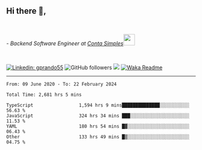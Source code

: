 <h2>Hi there  👋,</h2> </br>

<p><em>- Backend Software Engineer at <a href="https://contasimples.com">Conta Simples</a><img src="https://media.giphy.com/media/WUlplcMpOCEmTGBtBW/giphy.gif" width="30"> 
</em></p></br>


[![Linkedin: gprando55](https://img.shields.io/badge/-gprando55-blue?style=flat-square&logo=Linkedin&logoColor=white&link=https://www.linkedin.com/in/prandogabriel/)](https://www.linkedin.com/in/prandogabriel)
![GitHub followers](https://img.shields.io/github/followers/prandogabriel?label=Follow&style=social)
![](https://visitor-badge.glitch.me/badge?page_id=prandogabriel.prandogabriel)
[![Waka Readme](https://github.com/prandogabriel/prandogabriel/actions/workflows/update-stats.yml.yml/badge.svg)](https://github.com/prandogabriel/prandogabriel/actions/workflows/update-stats.yml.yml)

---

<!--START_SECTION:waka-->

```golang
From: 09 June 2020 - To: 22 February 2024

Total Time: 2,681 hrs 5 mins

TypeScript                 1,594 hrs 9 mins██████████████░░░░░░░░░░░   56.63 %
JavaScript                 324 hrs 34 mins ███░░░░░░░░░░░░░░░░░░░░░░   11.53 %
YAML                       180 hrs 54 mins █▓░░░░░░░░░░░░░░░░░░░░░░░   06.43 %
Other                      133 hrs 49 mins █▒░░░░░░░░░░░░░░░░░░░░░░░   04.75 %
```

<!--END_SECTION:waka-->
